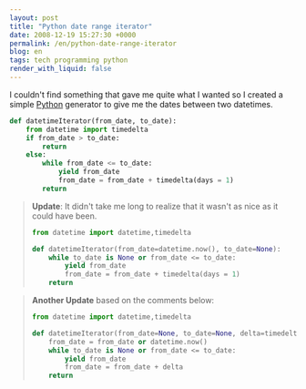 ```yaml
---
layout: post
title: "Python date range iterator"
date: 2008-12-19 15:27:30 +0000
permalink: /en/python-date-range-iterator
blog: en
tags: tech programming python
render_with_liquid: false
---
```


I couldn't find something that gave me quite what I wanted so I created
a simple [Python](http://www.python.org/) generator to give me the dates
between two datetimes.

```python
def datetimeIterator(from_date, to_date):
    from datetime import timedelta
    if from_date > to_date:
        return
    else:
        while from_date <= to_date:
            yield from_date
            from_date = from_date + timedelta(days = 1)
        return
```

> **Update**: It didn't take me long to realize that it wasn't as nice as
> it could have been.
> 
> ```python
> from datetime import datetime,timedelta
> 
> def datetimeIterator(from_date=datetime.now(), to_date=None):
>     while to_date is None or from_date <= to_date:
>         yield from_date
>         from_date = from_date + timedelta(days = 1)
>     return
> ```

> **Another Update** based on the comments below:
> 
> ```python
> from datetime import datetime,timedelta
> 
> def datetimeIterator(from_date=None, to_date=None, delta=timedelta(days=1)):
>     from_date = from_date or datetime.now()
>     while to_date is None or from_date <= to_date:
>         yield from_date
>         from_date = from_date + delta
>     return
> ```
